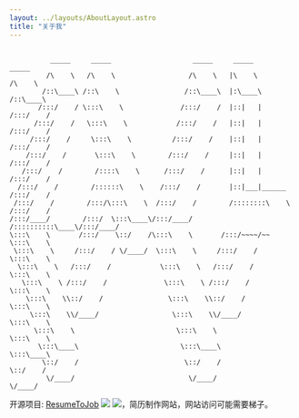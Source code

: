 ```yaml
---
layout: ../layouts/AboutLayout.astro
title: "关于我"
---
```


```

          _____     _____                    _____     _____                    _____
         /\    \   /\    \                  /\    \   |\    \                  /\    \
        /::\____\ /::\    \                /::\____\  |:\____\                /::\____\
       /:::/    / \:::\    \              /:::/    /  |::|   |               /:::/    /
      /:::/    /   \:::\    \            /:::/    /   |::|   |              /:::/    /
     /:::/    /     \:::\    \          /:::/    /    |::|   |             /:::/    /
    /:::/    /       \:::\    \        /:::/    /     |::|   |            /:::/    /
   /:::/    /        /::::\    \      /:::/    /      |::|   |           /:::/    /
  /:::/    /        /::::::\    \    /:::/    /       |::|___|______    /:::/    /
 /:::/    /        /:::/\:::\    \  /:::/    /        /::::::::\    \  /:::/    /
/:::/____/        /:::/  \:::\____\/:::/____/        /::::::::::\____\/:::/____/
\:::\    \       /:::/    \::/    /\:::\    \       /:::/~~~~/~~      \:::\    \
 \:::\    \     /:::/    / \/____/  \:::\    \     /:::/    /          \:::\    \
  \:::\    \   /:::/    /            \:::\    \   /:::/    /            \:::\    \
   \:::\    \ /:::/    /              \:::\    \ /:::/    /              \:::\    \
    \:::\    \\::/    /                \:::\    \\::/    /                \:::\    \
     \:::\    \\/____/                  \:::\    \\/____/                  \:::\    \
      \:::\    \                         \:::\    \                         \:::\    \
       \:::\____\                         \:::\____\                         \:::\____\
        \::/    /                          \::/    /                          \::/    /
         \/____/                            \/____/                            \/____/

```

开源项目: [ResumeToJob](https://github.com/ltlylfun/ResumeToJob) <img src="https://img.shields.io/github/stars/ltlylfun/ResumeToJob?style=social" style="display:inline-block;" /> <img src="https://img.shields.io/github/forks/ltlylfun/ResumeToJob?style=social" style="display:inline-block;" />，简历制作网站，网站访问可能需要梯子。
